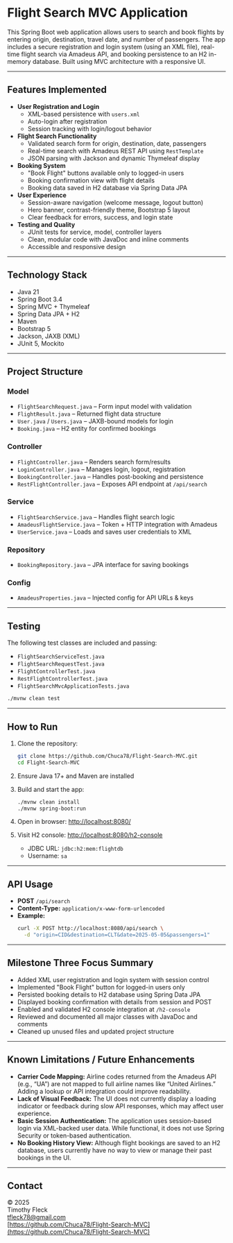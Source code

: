 # Flight Search MVC Application

This Spring Boot web application allows users to search and book flights by entering origin, destination, travel date, and number of passengers. The app includes a secure registration and login system (using an XML file), real-time flight search via Amadeus API, and booking persistence to an H2 in-memory database. Built using MVC architecture with a responsive UI.

---

## Features Implemented

- **User Registration and Login**
  - XML-based persistence with `users.xml`
  - Auto-login after registration
  - Session tracking with login/logout behavior
- **Flight Search Functionality**
  - Validated search form for origin, destination, date, passengers
  - Real-time search with Amadeus REST API using `RestTemplate`
  - JSON parsing with Jackson and dynamic Thymeleaf display
- **Booking System**
  - "Book Flight" buttons available only to logged-in users
  - Booking confirmation view with flight details
  - Booking data saved in H2 database via Spring Data JPA
- **User Experience**
  - Session-aware navigation (welcome message, logout button)
  - Hero banner, contrast-friendly theme, Bootstrap 5 layout
  - Clear feedback for errors, success, and login state
- **Testing and Quality**
  - JUnit tests for service, model, controller layers
  - Clean, modular code with JavaDoc and inline comments
  - Accessible and responsive design

---

## Technology Stack

- Java 21
- Spring Boot 3.4
- Spring MVC + Thymeleaf
- Spring Data JPA + H2
- Maven
- Bootstrap 5
- Jackson, JAXB (XML)
- JUnit 5, Mockito

---

## Project Structure

### Model
- `FlightSearchRequest.java` – Form input model with validation
- `FlightResult.java` – Returned flight data structure
- `User.java` / `Users.java` – JAXB-bound models for login
- `Booking.java` – H2 entity for confirmed bookings

### Controller
- `FlightController.java` – Renders search form/results
- `LoginController.java` – Manages login, logout, registration
- `BookingController.java` – Handles post-booking and persistence
- `RestFlightController.java` – Exposes API endpoint at `/api/search`

### Service
- `FlightSearchService.java` – Handles flight search logic
- `AmadeusFlightService.java` – Token + HTTP integration with Amadeus
- `UserService.java` – Loads and saves user credentials to XML

### Repository
- `BookingRepository.java` – JPA interface for saving bookings

### Config
- `AmadeusProperties.java` – Injected config for API URLs & keys

---

## Testing

The following test classes are included and passing:

- `FlightSearchServiceTest.java`
- `FlightSearchRequestTest.java`
- `FlightControllerTest.java`
- `RestFlightControllerTest.java`
- `FlightSearchMvcApplicationTests.java`

```bash
./mvnw clean test
```

---

##  How to Run

1. Clone the repository:
   ```bash
   git clone https://github.com/Chuca78/Flight-Search-MVC.git
   cd Flight-Search-MVC
   ```

2. Ensure Java 17+ and Maven are installed

3. Build and start the app:
   ```bash
   ./mvnw clean install
   ./mvnw spring-boot:run
   ```

4. Open in browser: [http://localhost:8080/](http://localhost:8080/)

5. Visit H2 console: [http://localhost:8080/h2-console](http://localhost:8080/h2-console)  
   - JDBC URL: `jdbc:h2:mem:flightdb`  
   - Username: `sa`

---

## API Usage

- **POST** `/api/search`
- **Content-Type:** `application/x-www-form-urlencoded`
- **Example:**
   ```bash
   curl -X POST http://localhost:8080/api/search \
     -d "origin=CID&destination=CLT&date=2025-05-05&passengers=1"
   ```

---

## Milestone Three Focus Summary

- Added XML user registration and login system with session control
- Implemented "Book Flight" button for logged-in users only
- Persisted booking details to H2 database using Spring Data JPA
- Displayed booking confirmation with details from session and POST
- Enabled and validated H2 console integration at `/h2-console`
- Reviewed and documented all major classes with JavaDoc and comments
- Cleaned up unused files and updated project structure

---

## Known Limitations / Future Enhancements

- **Carrier Code Mapping:** Airline codes returned from the Amadeus API (e.g., “UA”) are not mapped to full airline names like “United Airlines.” Adding a lookup or API integration could improve readability.
- **Lack of Visual Feedback:** The UI does not currently display a loading indicator or feedback during slow API responses, which may affect user experience.
- **Basic Session Authentication:** The application uses session-based login via XML-backed user data. While functional, it does not use Spring Security or token-based authentication.
- **No Booking History View:** Although flight bookings are saved to an H2 database, users currently have no way to view or manage their past bookings in the UI.
  

---

## Contact

© 2025  
Timothy Fleck  
[tfleck78@gmail.com](mailto:tfleck78@gmail.com)  
[https://github.com/Chuca78/Flight-Search-MVC](https://github.com/Chuca78/Flight-Search-MVC)
